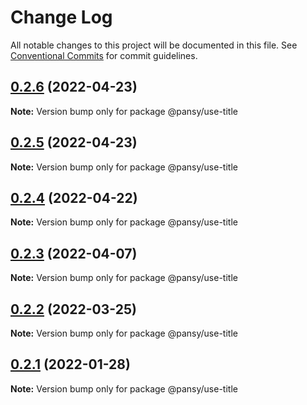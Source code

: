 # Change Log

All notable changes to this project will be documented in this file.
See [Conventional Commits](https://conventionalcommits.org) for commit guidelines.

## [0.2.6](https://github.com/pansyjs/react-hooks/compare/@pansy/use-title@0.2.5...@pansy/use-title@0.2.6) (2022-04-23)

**Note:** Version bump only for package @pansy/use-title





## [0.2.5](https://github.com/pansyjs/react-hooks/compare/@pansy/use-title@0.2.4...@pansy/use-title@0.2.5) (2022-04-23)

**Note:** Version bump only for package @pansy/use-title





## [0.2.4](https://github.com/pansyjs/react-hooks/compare/@pansy/use-title@0.2.3...@pansy/use-title@0.2.4) (2022-04-22)

**Note:** Version bump only for package @pansy/use-title





## [0.2.3](https://github.com/pansyjs/react-hooks/compare/@pansy/use-title@0.2.2...@pansy/use-title@0.2.3) (2022-04-07)

**Note:** Version bump only for package @pansy/use-title





## [0.2.2](https://github.com/pansyjs/react-hooks/compare/@pansy/use-title@0.2.1...@pansy/use-title@0.2.2) (2022-03-25)

**Note:** Version bump only for package @pansy/use-title





## [0.2.1](https://github.com/pansyjs/react-hooks/compare/@pansy/use-title@0.2.0...@pansy/use-title@0.2.1) (2022-01-28)

**Note:** Version bump only for package @pansy/use-title
